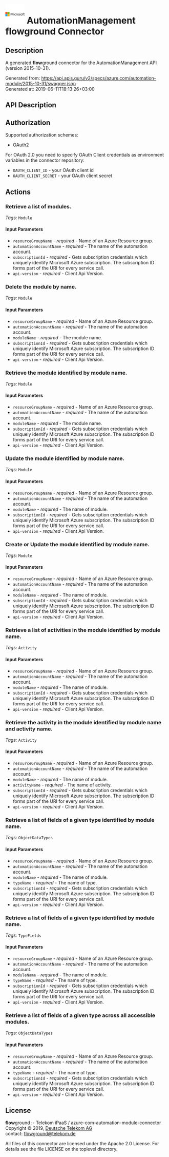 # ![LOGO](logo.png) AutomationManagement **flow**ground Connector

## Description

A generated **flow**ground connector for the AutomationManagement API (version 2015-10-31).

Generated from: https://api.apis.guru/v2/specs/azure.com/automation-module/2015-10-31/swagger.json<br/>
Generated at: 2019-06-11T18:13:26+03:00

## API Description



## Authorization

Supported authorization schemes:
- OAuth2

For OAuth 2.0 you need to specify OAuth Client credentials as environment variables in the connector repository:
* `OAUTH_CLIENT_ID` - your OAuth client id
* `OAUTH_CLIENT_SECRET` - your OAuth client secret

## Actions

### Retrieve a list of modules.

*Tags:* `Module`

#### Input Parameters
* `resourceGroupName` - _required_ - Name of an Azure Resource group.
* `automationAccountName` - _required_ - The name of the automation account.
* `subscriptionId` - _required_ - Gets subscription credentials which uniquely identify Microsoft Azure subscription. The subscription ID forms part of the URI for every service call.
* `api-version` - _required_ - Client Api Version.

### Delete the module by name.

*Tags:* `Module`

#### Input Parameters
* `resourceGroupName` - _required_ - Name of an Azure Resource group.
* `automationAccountName` - _required_ - The name of the automation account.
* `moduleName` - _required_ - The module name.
* `subscriptionId` - _required_ - Gets subscription credentials which uniquely identify Microsoft Azure subscription. The subscription ID forms part of the URI for every service call.
* `api-version` - _required_ - Client Api Version.

### Retrieve the module identified by module name.

*Tags:* `Module`

#### Input Parameters
* `resourceGroupName` - _required_ - Name of an Azure Resource group.
* `automationAccountName` - _required_ - The name of the automation account.
* `moduleName` - _required_ - The module name.
* `subscriptionId` - _required_ - Gets subscription credentials which uniquely identify Microsoft Azure subscription. The subscription ID forms part of the URI for every service call.
* `api-version` - _required_ - Client Api Version.

### Update the module identified by module name.

*Tags:* `Module`

#### Input Parameters
* `resourceGroupName` - _required_ - Name of an Azure Resource group.
* `automationAccountName` - _required_ - The name of the automation account.
* `moduleName` - _required_ - The name of module.
* `subscriptionId` - _required_ - Gets subscription credentials which uniquely identify Microsoft Azure subscription. The subscription ID forms part of the URI for every service call.
* `api-version` - _required_ - Client Api Version.

### Create or Update the module identified by module name.

*Tags:* `Module`

#### Input Parameters
* `resourceGroupName` - _required_ - Name of an Azure Resource group.
* `automationAccountName` - _required_ - The name of the automation account.
* `moduleName` - _required_ - The name of module.
* `subscriptionId` - _required_ - Gets subscription credentials which uniquely identify Microsoft Azure subscription. The subscription ID forms part of the URI for every service call.
* `api-version` - _required_ - Client Api Version.

### Retrieve a list of activities in the module identified by module name.

*Tags:* `Activity`

#### Input Parameters
* `resourceGroupName` - _required_ - Name of an Azure Resource group.
* `automationAccountName` - _required_ - The name of the automation account.
* `moduleName` - _required_ - The name of module.
* `subscriptionId` - _required_ - Gets subscription credentials which uniquely identify Microsoft Azure subscription. The subscription ID forms part of the URI for every service call.
* `api-version` - _required_ - Client Api Version.

### Retrieve the activity in the module identified by module name and activity name.

*Tags:* `Activity`

#### Input Parameters
* `resourceGroupName` - _required_ - Name of an Azure Resource group.
* `automationAccountName` - _required_ - The name of the automation account.
* `moduleName` - _required_ - The name of module.
* `activityName` - _required_ - The name of activity.
* `subscriptionId` - _required_ - Gets subscription credentials which uniquely identify Microsoft Azure subscription. The subscription ID forms part of the URI for every service call.
* `api-version` - _required_ - Client Api Version.

### Retrieve a list of fields of a given type identified by module name.

*Tags:* `ObjectDataTypes`

#### Input Parameters
* `resourceGroupName` - _required_ - Name of an Azure Resource group.
* `automationAccountName` - _required_ - The name of the automation account.
* `moduleName` - _required_ - The name of module.
* `typeName` - _required_ - The name of type.
* `subscriptionId` - _required_ - Gets subscription credentials which uniquely identify Microsoft Azure subscription. The subscription ID forms part of the URI for every service call.
* `api-version` - _required_ - Client Api Version.

### Retrieve a list of fields of a given type identified by module name.

*Tags:* `TypeFields`

#### Input Parameters
* `resourceGroupName` - _required_ - Name of an Azure Resource group.
* `automationAccountName` - _required_ - The name of the automation account.
* `moduleName` - _required_ - The name of module.
* `typeName` - _required_ - The name of type.
* `subscriptionId` - _required_ - Gets subscription credentials which uniquely identify Microsoft Azure subscription. The subscription ID forms part of the URI for every service call.
* `api-version` - _required_ - Client Api Version.

### Retrieve a list of fields of a given type across all accessible modules.

*Tags:* `ObjectDataTypes`

#### Input Parameters
* `resourceGroupName` - _required_ - Name of an Azure Resource group.
* `automationAccountName` - _required_ - The name of the automation account.
* `typeName` - _required_ - The name of type.
* `subscriptionId` - _required_ - Gets subscription credentials which uniquely identify Microsoft Azure subscription. The subscription ID forms part of the URI for every service call.
* `api-version` - _required_ - Client Api Version.

## License

**flow**ground :- Telekom iPaaS / azure-com-automation-module-connector<br/>
Copyright © 2019, [Deutsche Telekom AG](https://www.telekom.de)<br/>
contact: flowground@telekom.de

All files of this connector are licensed under the Apache 2.0 License. For details
see the file LICENSE on the toplevel directory.
